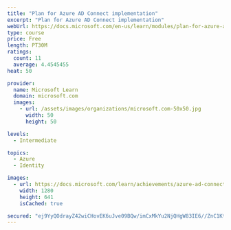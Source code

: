 ```yaml
---
title: "Plan for Azure AD Connect implementation"
excerpt: "Plan for Azure AD Connect implementation"
webUrl: https://docs.microsoft.com/en-us/learn/modules/plan-for-azure-ad-connect-implementation/
type: course
price: Free
length: PT30M
ratings:
  count: 11
  average: 4.4545455
heat: 50

provider:
  name: Microsoft Learn
  domain: microsoft.com
  images:
    - url: /assets/images/organizations/microsoft.com-50x50.jpg
      width: 50
      height: 50

levels:
  - Intermediate

topics:
  - Azure
  - Identity

images:
  - url: https://docs.microsoft.com/learn/achievements/azure-ad-connect-implementation-social.png
    width: 1280
    height: 641
    isCached: true

secured: "ej9YyQOdrayZ42wiCHovEK6uJve09BQw/imCxMkYu2NjQHgW83IE6//ZnC1KtYz7M/VBdYIWSKtanSpKy1IEa7xX0a1PxEvZtixFbKUDubvM2AQ21gWNIkKGO7ltrVf3j2tq4aHj3WHsyJSCTzUK5vGRkwLJ2NnRpa7zaYqSHXEyl1lKe5As5RqJPTKvYOKuOE3TnWGaCg87nBa7Kc5A8gqI9ufN2z6AUkgUCm4e4QikV6KYAkmwVJg1s4HTNiN3bZubuBTWJeFrgECbOdz4T+HS0/lJc6ONtQOg5ztB8b/7p3nx0uKp/2IdjwGq/qNQmx+qnr4ORNmFHOUaGiVL8urHk5p/arbhRolpj1kvXieXfJHexMRivFAnYxVNHp/C+7kLN9QZheJUIyhoxH7euXlm6yydbZE7RjvDB+yW3Qw=;CPPCD3Da4OESk/gqLJfLPw=="
---
```


